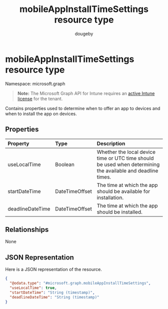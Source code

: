 ﻿---
title: "mobileAppInstallTimeSettings resource type"
description: "Contains properties used to determine when to offer an app to devices and when to install the app on devices."
author: "dougeby"
localization_priority: Normal
ms.prod: "intune"
doc_type: resourcePageType
---

# mobileAppInstallTimeSettings resource type

Namespace: microsoft.graph

> **Note:** The Microsoft Graph API for Intune requires an [active Intune license](https://go.microsoft.com/fwlink/?linkid=839381) for the tenant.

Contains properties used to determine when to offer an app to devices and when to install the app on devices.

## Properties

| Property         | Type           | Description                                                                                                 |
| :--------------- | :------------- | :---------------------------------------------------------------------------------------------------------- |
| useLocalTime     | Boolean        | Whether the local device time or UTC time should be used when determining the available and deadline times. |
| startDateTime    | DateTimeOffset | The time at which the app should be available for installation.                                             |
| deadlineDateTime | DateTimeOffset | The time at which the app should be installed.                                                              |

## Relationships

None

## JSON Representation

Here is a JSON representation of the resource.

<!-- {
  "blockType": "resource",
  "@odata.type": "microsoft.graph.mobileAppInstallTimeSettings"
}
-->

```json
{
  "@odata.type": "#microsoft.graph.mobileAppInstallTimeSettings",
  "useLocalTime": true,
  "startDateTime": "String (timestamp)",
  "deadlineDateTime": "String (timestamp)"
}
```
